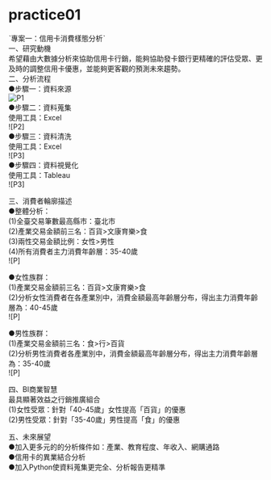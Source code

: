# practice01
ˋ專案一：信用卡消費樣態分析ˋ</br>
一、研究動機</br>
希望藉由大數據分析來協助信用卡行銷，能夠協助發卡銀行更精確的評估受眾、更及時的調整信用卡優惠，並能夠更客觀的預測未來趨勢。</br>
二、分析流程</br>
  ●步驟一：資料來源</br>
    ![P1]("C:\Users\user\OneDrive\桌面\圖一.png")</br>
  ●步驟二：資料蒐集</br>
    使用工具：Excel</br>
    ![P2]</br>
  ●步驟三：資料清洗</br>
    使用工具：Excel</br>
    ![P3]</br>
  ●步驟四：資料視覺化</br>
    使用工具：Tableau</br>
    ![P3]</br>
  
  
三、消費者輪廓描述</br>
  ●整體分析：</br>
    (1)全臺交易筆數最高縣市：臺北市</br>
    (2)產業交易金額前三名：百貨>文康育樂>食</br>
    (3)兩性交易金額比例：女性>男性</br>
    (4)所有消費者主力消費年齡層：35-40歲</br>
    ![P]</br>
  
  ●女性族群：</br>
    (1)產業交易金額前三名：百貨>文康育樂>食</br>
    (2)分析女性消費者在各產業別中，消費金額最高年齡層分布，得出主力消費年齡層為：40-45歲  </br>
    ![P]</br>
  
  ●男性族群：</br>
    (1)產業交易金額前三名：食>行>百貨</br>
    (2)分析男性消費者各產業別中，消費金額最高年齡層分布，得出主力消費年齡層為：35-40歲  </br>
    ![P]</br>
  
四、BI商業智慧</br>
  最具顯著效益之行銷推廣組合</br>
  (1)女性受眾：針對「40-45歲」女性提高「百貨」的優惠</br>
  (2)男性受眾：針對「35-40歲」男性提高「食」的優惠</br>
  
五、未來展望</br>
  ●加入更多元的的分析條件如：產業、教育程度、年收入、網購通路</br>
  ●信用卡的異業結合分析</br>
  ●加入Python使資料蒐集更完全、分析報告更精準</br>
